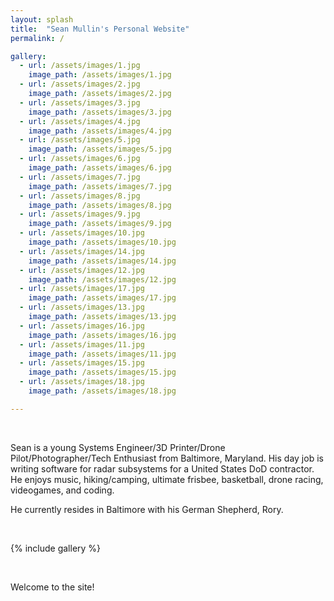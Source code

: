 ```yaml
---
layout: splash
title:  "Sean Mullin's Personal Website"
permalink: /

gallery:
  - url: /assets/images/1.jpg
    image_path: /assets/images/1.jpg
  - url: /assets/images/2.jpg
    image_path: /assets/images/2.jpg
  - url: /assets/images/3.jpg
    image_path: /assets/images/3.jpg
  - url: /assets/images/4.jpg
    image_path: /assets/images/4.jpg
  - url: /assets/images/5.jpg
    image_path: /assets/images/5.jpg
  - url: /assets/images/6.jpg
    image_path: /assets/images/6.jpg
  - url: /assets/images/7.jpg
    image_path: /assets/images/7.jpg
  - url: /assets/images/8.jpg
    image_path: /assets/images/8.jpg
  - url: /assets/images/9.jpg
    image_path: /assets/images/9.jpg
  - url: /assets/images/10.jpg
    image_path: /assets/images/10.jpg
  - url: /assets/images/14.jpg
    image_path: /assets/images/14.jpg
  - url: /assets/images/12.jpg
    image_path: /assets/images/12.jpg
  - url: /assets/images/17.jpg
    image_path: /assets/images/17.jpg
  - url: /assets/images/13.jpg
    image_path: /assets/images/13.jpg
  - url: /assets/images/16.jpg
    image_path: /assets/images/16.jpg
  - url: /assets/images/11.jpg
    image_path: /assets/images/11.jpg
  - url: /assets/images/15.jpg
    image_path: /assets/images/15.jpg
  - url: /assets/images/18.jpg
    image_path: /assets/images/18.jpg

---
```


<br />

Sean is a young Systems Engineer/3D Printer/Drone Pilot/Photographer/Tech Enthusiast from Baltimore, Maryland. His day job is writing software for radar subsystems for a United States DoD contractor. He enjoys music, hiking/camping, ultimate frisbee, basketball, drone racing, videogames, and coding.

He currently resides in Baltimore with his German Shepherd, Rory.

<br />

{% include gallery %}

<br />

Welcome to the site!


